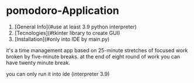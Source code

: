 # pomodoro-Application
1. [General Info](#use at least 3.9 python interpreter)
2. [Tecnologies](#tkinter library to create GUI)
3. [Installation](#only into IDE by main.py)

it's a time management app based on 25-minute stretches of focused work broken by five-minute breaks.
at the end of eight round of work you can have twenty minute break.

you can only run it into ide (interpreter 3.9)
